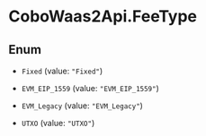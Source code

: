 # CoboWaas2Api.FeeType

## Enum


* `Fixed` (value: `"Fixed"`)

* `EVM_EIP_1559` (value: `"EVM_EIP_1559"`)

* `EVM_Legacy` (value: `"EVM_Legacy"`)

* `UTXO` (value: `"UTXO"`)


